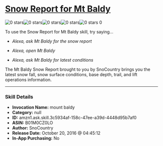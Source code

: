 # [Snow Report for Mt Baldy](http://alexa.amazon.com/#skills/amzn1.ask.skill.3c5934af-158c-47ee-a39d-4448d95b7af0)
![0 stars](../../images/ic_star_border_black_18dp_1x.png)![0 stars](../../images/ic_star_border_black_18dp_1x.png)![0 stars](../../images/ic_star_border_black_18dp_1x.png)![0 stars](../../images/ic_star_border_black_18dp_1x.png)![0 stars](../../images/ic_star_border_black_18dp_1x.png) 0

To use the Snow Report for Mt Baldy skill, try saying...

* *Alexa, ask Mt Baldy for the snow report*

* *Alexa, open Mt Baldy*

* *Alexa, ask Mt Baldy for latest conditions*

The Mt Baldy Snow Report brought to you by SnoCountry brings you the latest snow fall, snow surface conditions,  base depth, trail, and lift operations information.

***

### Skill Details

* **Invocation Name:** mount baldy
* **Category:** null
* **ID:** amzn1.ask.skill.3c5934af-158c-47ee-a39d-4448d95b7af0
* **ASIN:** B01M0CZ0LO
* **Author:** SnoCountry
* **Release Date:** October 20, 2016 @ 04:45:12
* **In-App Purchasing:** No
